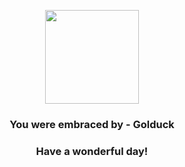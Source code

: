 <p align="center">
    <img src="https://raw.githubusercontent.com/PokeAPI/sprites/master/sprites/pokemon/55.png" width="150" height="150">
</p>
<h3 align="center">You were embraced by - <b>Golduck</b></h3>
<h3 align="center">Have a wonderful day!</h3>
